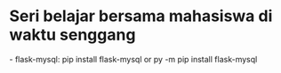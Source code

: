 <h1>Seri belajar bersama mahasiswa di waktu senggang</h1>
- flask-mysql: pip install flask-mysql or py -m pip install flask-mysql